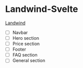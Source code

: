# Landwind-Svelte

[Landwind](https://github.com/themesberg/landwind)

- [ ] Navbar
- [ ] Hero section
- [ ] Price section
- [ ] Footer
- [ ] FAQ section
- [ ] General section